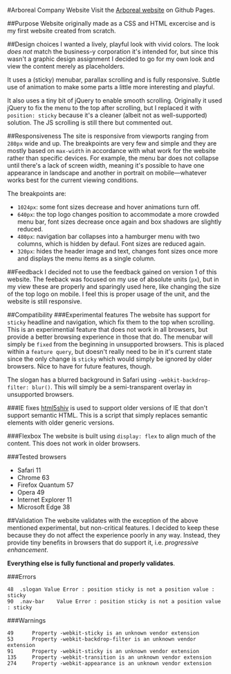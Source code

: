 #Arboreal Company Website
Visit the [Arboreal website](https://spacecakes.github.io/arboreal/) on Github Pages.

##Purpose
Website originally made as a CSS and HTML excercise and is my first website created from scratch.

##Design choices
I wanted a lively, playful look with vivid colors. The look *does not* match the business-y corporation it's intended for, but since this wasn't a graphic design assignment I decided to go for my own look and view the content merely as placeholders.

It uses a (sticky) menubar, parallax scrolling and is fully responsive. Subtle use of animation to make some parts a little more interesting and playful.

It also uses a tiny bit of jQuery to enable smooth scrolling. Originally it used jQuery to fix the menu to the top after scrolling, but I replaced it with `position: sticky` because it's a cleaner (albeit not as well-supported) solution. The JS scrolling is still there but commented out.

##Responsiveness
The site is responsive from viewports ranging from `280px` wide and up. The breakpoints are very few and simple and they are mostly based on `max-width` in accordance with what work for the website rather than specific devices. For example, the menu bar does not collapse until there's a lack of screen width, meaning it's possible to have one appearance in landscape and another in portrait on mobile—whatever works best for the current viewing conditions. 

The breakpoints are:

* `1024px`: some font sizes decrease and hover animations turn off.
* `640px`: the top logo changes position to accommodate a more crowded menu bar, font sizes decrease once again and box shadows are slightly reduced.
* `480px`: navigation bar collapses into a hamburger menu with two columns, which is hidden by defaul. Font sizes are reduced again.
* `320px`: hides the header image and text, changes font sizes once more and displays the menu items as a single column.

##Feedback
I decided not to use the feedback gained on version 1 of this website. The feeback was focused on my use of absolute units (`px`), but in my view these are properly and sparingly used here, like changing the size of the top logo on mobile. I feel this is proper usage of the unit, and the website is still responsive.

##Compatibility
###Experimental features
The website has support for `sticky` headline and navigation, which fix them to the top when scrolling. This is an experimential feature that does not work in all browsers, but provide a better browsing experience in those that do. The menubar will simply be `fixed` from the beginning in unsupported browsers. This is placed within a `feature query`, but doesn't really need to be in it's current state since the only change is `sticky` which would simply be ignored by older browsers. Nice to have for future features, though. 

The slogan has a blurred background in Safari using `-webkit-backdrop-filter: blur()`. This will simply be a semi-transparent overlay in unsupported browsers.

###IE fixes
[html5shiv](https://github.com/aFarkas/html5shiv) is used to support older versions of IE that don't support semantic HTML. This is a script that simply replaces semantic elements with older generic versions.  

###Flexbox
The website is built using `display: flex` to align much of the content. This does not work in older browsers.

###Tested browsers
* Safari 11
* Chrome 63
* Firefox Quantum 57
* Opera 49
* Internet Explorer 11
* Microsoft Edge 38


##Validation
The website validates with the exception of the above mentioned experimental, but non-critical features. I decided to keep these because they do not affect the experience poorly in any way. Instead, they provide tiny benefits in browsers that do support it, i.e. _progressive enhancement_.

**Everything else is fully functional and properly validates**.

###Errors
```
48	.slogan	Value Error : position sticky is not a position value : sticky
90	.nav-bar	Value Error : position sticky is not a position value : sticky
```

###Warnings
```
49		Property -webkit-sticky is an unknown vendor extension
53		Property -webkit-backdrop-filter is an unknown vendor extension
91		Property -webkit-sticky is an unknown vendor extension
135		Property -webkit-transition is an unknown vendor extension
274		Property -webkit-appearance is an unknown vendor extension
```